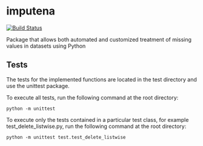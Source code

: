 # imputena

[![Build Status](https://travis-ci.com/macarro/imputena.svg?branch=master)](https://travis-ci.com/macarro/imputena)

Package that allows both automated and customized treatment of missing values
in datasets using Python

## Tests

The tests for the implemented functions are located in the test directory and
use the unittest package.

To execute all tests, run the following command at the root directory:

```ShellSession
python -m unittest
```

To execute only the tests contained in a particular test class, for example
test_delete_listwise.py, run the following command at the root directory:

```ShellSession
python -m unittest test.test_delete_listwise
```

